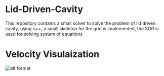 # Lid-Driven-Cavity
This repository contains a small solver to solve the problem of lid driven cavity, using c++, a small skeleton for the grid is implemented, the SOR is used for solving system of equations

# Velocity Visulaization

![alt format](https://github.com/HishamSaeed/Lid-Driven-Cavity/tree/main/Results/Lid_Driven_Cavity_Pressure.png?raw=true "Velocity")
